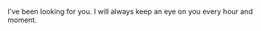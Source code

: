 I've been looking for you.
I will always keep an eye on you
every hour and moment.

<!---
an847/an847 is a ✨ special ✨ repository because its `README.md` (this file) appears on your GitHub profile.
You can click the Preview link to take a look at your changes.
--->
